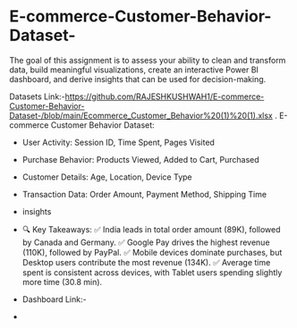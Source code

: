 # E-commerce-Customer-Behavior-Dataset-
The goal of this assignment is to assess your ability to clean and transform data, build meaningful visualizations, create an interactive Power BI dashboard, and derive insights that can be used for decision-making.

Datasets Link:-https://github.com/RAJESHKUSHWAH1/E-commerce-Customer-Behavior-Dataset-/blob/main/Ecommerce_Customer_Behavior%20(1)%20(1).xlsx
. E-commerce Customer Behavior Dataset:
- User Activity: Session ID, Time Spent, Pages Visited
- Purchase Behavior: Products Viewed, Added to Cart, Purchased
- Customer Details: Age, Location, Device Type
- Transaction Data: Order Amount, Payment Method, Shipping Time

- insights

- 🔍 Key Takeaways:
✅ India leads in total order amount (89K), followed by Canada and Germany.
✅ Google Pay drives the highest revenue (110K), followed by PayPal.
✅ Mobile devices dominate purchases, but Desktop users contribute the most revenue (134K).
✅ Average time spent is consistent across devices, with Tablet users spending slightly more time (30.8 min).

- Dashboard Link:-
- 
